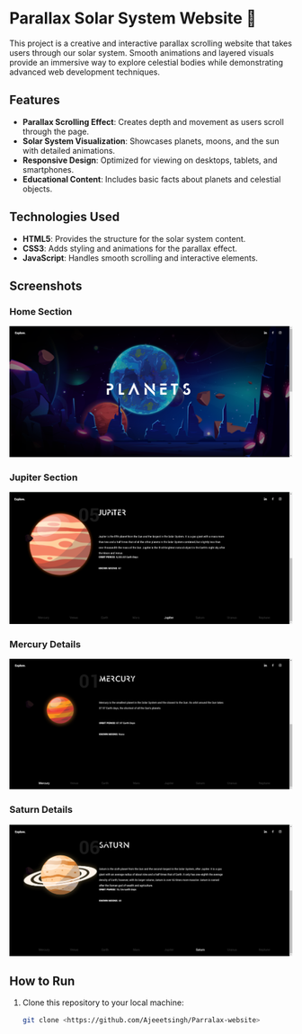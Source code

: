 # Parallax Solar System Website 🌌

This project is a creative and interactive parallax scrolling website that takes users through our solar system. Smooth animations and layered visuals provide an immersive way to explore celestial bodies while demonstrating advanced web development techniques.

## Features
- **Parallax Scrolling Effect**: Creates depth and movement as users scroll through the page.
- **Solar System Visualization**: Showcases planets, moons, and the sun with detailed animations.
- **Responsive Design**: Optimized for viewing on desktops, tablets, and smartphones.
- **Educational Content**: Includes basic facts about planets and celestial objects.

## Technologies Used
- **HTML5**: Provides the structure for the solar system content.
- **CSS3**: Adds styling and animations for the parallax effect.
- **JavaScript**: Handles smooth scrolling and interactive elements.

## Screenshots

### **Home Section**
![Preview](./Preview/Preview.png)

### **Jupiter Section**
![Jupiter Section](./Preview/Jupiter.png)

### **Mercury Details**
![Mercury](./Preview/Mercury.png)

### **Saturn Details**
![Saturn](./Preview/Saturn.png)

## How to Run
1. Clone this repository to your local machine:
   ```bash
   git clone <https://github.com/Ajeeetsingh/Parralax-website>

